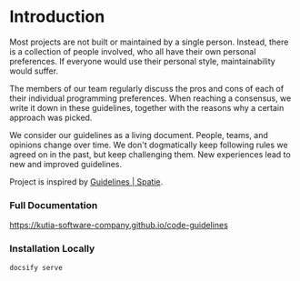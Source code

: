 # Introduction

Most projects are not built or maintained by a single person. Instead, there is a collection of people involved, who all have their own personal preferences. If everyone would use their personal style, maintainability would suffer.

The members of our team regularly discuss the pros and cons of each of their individual programming preferences. When reaching a consensus, we write it down in these guidelines, together with the reasons why a certain approach was picked.

We consider our guidelines as a living document. People, teams, and opinions change over time. We don't dogmatically keep following rules we agreed on in the past, but keep challenging them. New experiences lead to new and improved guidelines.

Project is inspired by [Guidelines | Spatie](https://spatie.be/guidelines).

### Full Documentation

https://kutia-software-company.github.io/code-guidelines

### Installation Locally

```bash
docsify serve
```